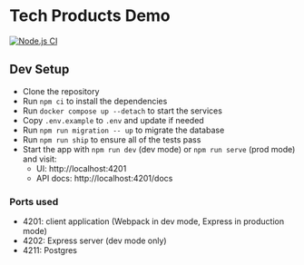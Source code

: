 # Tech Products Demo

[![Node.js CI](https://github.com/CodeYourFuture/tech-products-demo/workflows/Node.js%20CI/badge.svg)](https://github.com/CodeYourFuture/tech-products-demo/actions)

## Dev Setup

- Clone the repository
- Run `npm ci` to install the dependencies
- Run `docker compose up --detach` to start the services
- Copy `.env.example` to `.env` and update if needed
- Run `npm run migration -- up` to migrate the database
- Run `npm run ship` to ensure all of the tests pass
- Start the app with `npm run dev` (dev mode) or `npm run serve` (prod mode) and visit:
  - UI: http://localhost:4201
  - API docs: http://localhost:4201/docs

### Ports used

- 4201: client application (Webpack in dev mode, Express in production mode)
- 4202: Express server (dev mode only)
- 4211: Postgres
